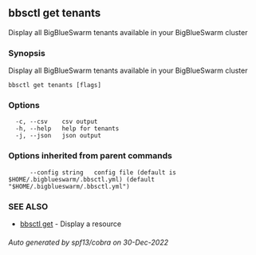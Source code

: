 ## bbsctl get tenants

Display all BigBlueSwarm tenants available in your BigBlueSwarm cluster

### Synopsis

Display all BigBlueSwarm tenants available in your BigBlueSwarm cluster

```
bbsctl get tenants [flags]
```

### Options

```
  -c, --csv    csv output
  -h, --help   help for tenants
  -j, --json   json output
```

### Options inherited from parent commands

```
      --config string   config file (default is $HOME/.bigblueswarm/.bbsctl.yml) (default "$HOME/.bigblueswarm/.bbsctl.yml")
```

### SEE ALSO

* [bbsctl get](bbsctl_get.md)	 - Display a resource

###### Auto generated by spf13/cobra on 30-Dec-2022
